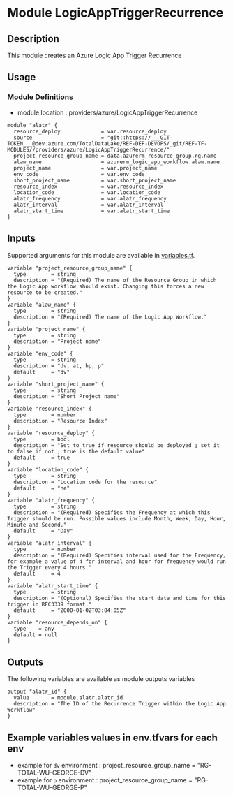 # Module LogicAppTriggerRecurrence

## Description

This module creates an Azure Logic App Trigger Recurrence

## Usage

### Module Definitions

- module location : providers/azure/LogicAppTriggerRecurrence

```
module "alatr" {
  resource_deploy             = var.resource_deploy
  source                      = "git::https://___GIT-TOKEN___@dev.azure.com/TotalDataLake/REF-DEF-DEVOPS/_git/REF-TF-MODULES//providers/azure/LogicAppTriggerRecurrence/"
  project_resource_group_name = data.azurerm_resource_group.rg.name
  alaw_name                   = azurerm_logic_app_workflow.alaw.name
  project_name                = var.project_name
  env_code                    = var.env_code
  short_project_name          = var.short_project_name
  resource_index              = var.resource_index
  location_code               = var.location_code
  alatr_frequency             = var.alatr_frequency
  alatr_interval              = var.alatr_interval
  alatr_start_time            = var.alatr_start_time
}
```

## Inputs

Supported arguments for this module are available in [variables.tf](variables.tf).

```
variable "project_resource_group_name" {
  type        = string
  description = "(Required) The name of the Resource Group in which the Logic App workflow should exist. Changing this forces a new resource to be created."
}
variable "alaw_name" {
  type        = string
  description = "(Required) The name of the Logic App Workflow."
}
variable "project_name" {
  type        = string
  description = "Project name"
}
variable "env_code" {
  type        = string
  description = "dv, at, hp, p"
  default     = "dv"
}
variable "short_project_name" {
  type        = string
  description = "Short Project name"
}
variable "resource_index" {
  type        = number
  description = "Resource Index"
}
variable "resource_deploy" {
  type        = bool
  description = "Set to true if resource should be deployed ; set it to false if not ; true is the default value"
  default     = true
}
variable "location_code" {
  type        = string
  description = "Location code for the resource"
  default     = "ne"
}
variable "alatr_frequency" {
  type        = string
  description = "(Required) Specifies the Frequency at which this Trigger should be run. Possible values include Month, Week, Day, Hour, Minute and Second."
  default     = "Day"
}
variable "alatr_interval" {
  type        = number
  description = "(Required) Specifies interval used for the Frequency, for example a value of 4 for interval and hour for frequency would run the Trigger every 4 hours."
  default     = 4
}
variable "alatr_start_time" {
  type        = string
  description = "(Optional) Specifies the start date and time for this trigger in RFC3339 format."
  default     = "2000-01-02T03:04:05Z"
}
variable "resource_depends_on" {
  type    = any
  default = null
}
```

## Outputs

The following variables are available as module outputs variables

```
output "alatr_id" {
  value       = module.alatr.alatr_id
  description = "The ID of the Recurrence Trigger within the Logic App Workflow"
}
```

## Example variables values in env.tfvars for each env

- example for `dv` environment :
  project_resource_group_name = "RG-TOTAL-WU-GEORGE-DV"
- example for `p` environment :
  project_resource_group_name = "RG-TOTAL-WU-GEORGE-P"
